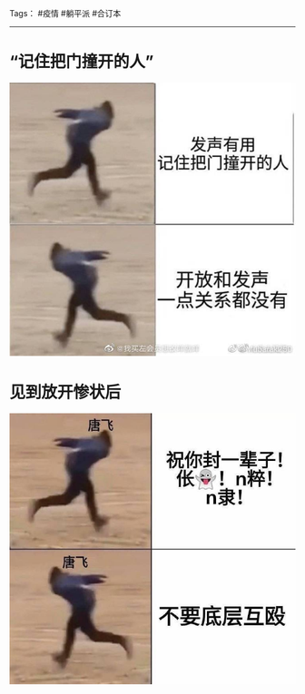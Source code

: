 Tags： #疫情 #躺平派 #合订本 
***
# “记住把门撞开的人”
[![IMG_20221223_010220_720_1.jpg](https://raw.githubusercontent.com/bluntvoice/mypic/main/IMG_20221223_010220_720_1.jpg)](https://raw.githubusercontent.com/bluntvoice/mypic/main/IMG_20221223_010220_720_1.jpg)
# 见到放开惨状后
[![IMG_20221224_185518.jpg](https://raw.githubusercontent.com/bluntvoice/mypic/main/IMG_20221224_185518.jpg)](https://raw.githubusercontent.com/bluntvoice/mypic/main/IMG_20221224_185518.jpg)